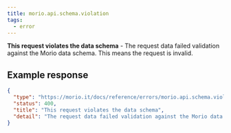 ```yaml
---
title: morio.api.schema.violation
tags:
  - error
---
```


<!-- MORIO_AUTO_GENERATED_CONTENT_STARTS - Manual changes made below will be overwritten -->

**This request violates the data schema** - The request data failed validation against the Morio data schema. This means the request is invalid.

<!-- MORIO_AUTO_GENERATED_CONTENT_ENDS - Manual changes made above will be overwritten -->

<!-- MORIO_AUTO_GENERATED_CONTENT_STARTS - Manual changes made below will be overwritten -->

## Example response

```json
{
  "type": "https://morio.it/docs/reference/errors/morio.api.schema.violation",
  "status": 400,
  "title": "This request violates the data schema",
  "detail": "The request data failed validation against the Morio data schema. This means the request is invalid."
}
```

<!-- MORIO_AUTO_GENERATED_CONTENT_ENDS - Manual changes made above will be overwritten -->
